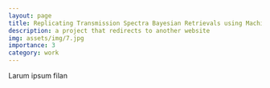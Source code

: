 ```yaml
---
layout: page
title: Replicating Transmission Spectra Bayesian Retrievals using Machine Learning 
description: a project that redirects to another website
img: assets/img/7.jpg
importance: 3
category: work
---
```


Larum ipsum filan
